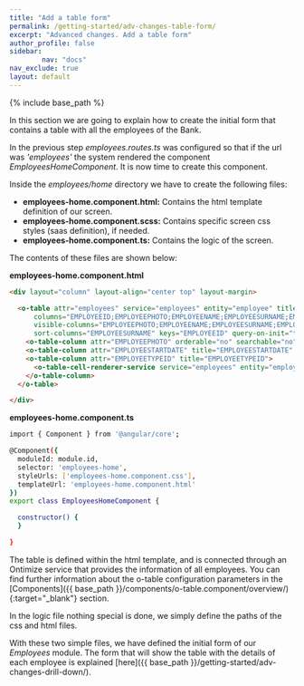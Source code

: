```yaml
---
title: "Add a table form"
permalink: /getting-started/adv-changes-table-form/
excerpt: "Advanced changes. Add a table form"
author_profile: false
sidebar:
        nav: "docs"
nav_exclude: true
layout: default
---
```


{% include base_path %}

In this section we are going to explain how to create the initial form that contains a table with
all the employees of the Bank.

In the previous step *employees.routes.ts* was configured so that if the url was *'employees'* the system rendered the component *EmployeesHomeComponent*. It is now time to create this component.

Inside the *employees/home* directory we have to create the following files:

* **employees-home.component.html:** Contains the html template definition of our screen.
* **employees-home.component.scss:** Contains specific screen css styles (saas definition), if needed.
* **employees-home.component.ts:** Contains the logic of the screen.

The contents of these files are shown below:

**employees-home.component.html**

```html
<div layout="column" layout-align="center top" layout-margin>

  <o-table attr="employees" service="employees" entity="employee" title="EMPLOYEES"
      columns="EMPLOYEEID;EMPLOYEEPHOTO;EMPLOYEENAME;EMPLOYEESURNAME;EMPLOYEEADDRESS;EMPLOYEESTARTDATE;EMPLOYEEEMAIL"
      visible-columns="EMPLOYEEPHOTO;EMPLOYEENAME;EMPLOYEESURNAME;EMPLOYEEADDRESS;EMPLOYEESTARTDATE;EMPLOYEEEMAIL"
      sort-columns="EMPLOYEESURNAME" keys="EMPLOYEEID" query-on-init="true" query-rows="10" quick-filter="yes">
    <o-table-column attr="EMPLOYEEPHOTO" orderable="no" searchable="no" type="image" image-type="base64" empty-image="assets/images/no-image.png" avatar="yes"></o-table-column>
    <o-table-column attr="EMPLOYEESTARTDATE" title="EMPLOYEESTARTDATE" type="date" format="LL"></o-table-column>
    <o-table-column attr="EMPLOYEETYPEID" title="EMPLOYEETYPEID">
      <o-table-cell-renderer-service service="employees" entity="employeeType" columns="EMPLOYEETYPEID;EMPLOYEETYPENAME" value-column="EMPLOYEETYPENAME"></o-table-cell-renderer-service>
    </o-table-column>
  </o-table>

</div>
```

**employees-home.component.ts**

```bash
import { Component } from '@angular/core';

@Component({
  moduleId: module.id,
  selector: 'employees-home',
  styleUrls: ['employees-home.component.css'],
  templateUrl: 'employees-home.component.html'
})
export class EmployeesHomeComponent {

  constructor() {
  }

}
```
The table is defined within the html template, and is connected through an Ontimize service that provides the information of all employees. You can find further information about the o-table configuration parameters in the [Components]({{ base_path }}/components/o-table.component/overview/){:target="_blank"} section.

In the logic file nothing special is done, we simply define the paths of the css and html files.

With these two simple files, we have defined the initial form of our *Employees* module. The form that will show the table with the details of each employee is explained [here]({{ base_path }}/getting-started/adv-changes-drill-down/).
